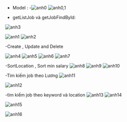 
- Model :
-![anh0](https://user-images.githubusercontent.com/72613060/160025567-77cbfcc9-f2bd-466f-9080-a8cd4231fab7.png)
![anh0,1](https://user-images.githubusercontent.com/72613060/160025572-cf50ad9b-86c0-4d47-9e4b-c33ff280be7f.png)


- getListJob và getJobFindById:

![anh3](https://user-images.githubusercontent.com/72613060/160025642-934f3d3e-6bd1-453d-81a4-3ebe5fa0edbf.png)


![anh1](https://user-images.githubusercontent.com/72613060/160025658-7d32f05b-1849-40c1-a2df-e0dbe6133c18.png)
![anh2](https://user-images.githubusercontent.com/72613060/160025663-b2ca27cd-9f13-4a54-aa4c-8faa38fc978f.png)

-Create , Update and Delete

![anh4](https://user-images.githubusercontent.com/72613060/160025708-60f048da-ac58-4bfb-80f1-96a08fd3c28d.png)
![anh5](https://user-images.githubusercontent.com/72613060/160025719-f7919ba8-94f6-47f4-a080-74e11ebfc8c2.png)
![anh6](https://user-images.githubusercontent.com/72613060/160025722-76f77005-a82c-4219-9101-37374dd9769d.png)
![anh7](https://user-images.githubusercontent.com/72613060/160025725-21791ebd-2fac-440b-b9c8-7054c44610a3.png)

-SortLocation , Sort min salary
![anh8](https://user-images.githubusercontent.com/72613060/160025778-cbdcf9d1-7239-4305-b7c4-a78405868f23.png)
![anh9](https://user-images.githubusercontent.com/72613060/160025781-3a5a5478-523a-4d44-9c00-aaca324664bc.png)
![anh10](https://user-images.githubusercontent.com/72613060/160025786-227bda70-112c-4ba5-9758-0893464481df.png)

-Tìm kiếm job theo Lương
![anh11](https://user-images.githubusercontent.com/72613060/160025821-511bb3fd-7db8-4b8c-9559-9fe9d6fba540.png)

![anh12](https://user-images.githubusercontent.com/72613060/160025828-0cea2aa8-ba6a-49e4-96ec-f352d4a931a1.png)

-tìm kiếm job theo keyword  và location
![anh13](https://user-images.githubusercontent.com/72613060/160025840-1b1283dd-4e64-4490-9593-47a11d480601.png)
![anh14](https://user-images.githubusercontent.com/72613060/160025855-46f4b882-c37a-4f5c-8db0-237649360466.png)

![anh15](https://user-images.githubusercontent.com/72613060/160025870-869ee09c-f217-463c-9e58-41c1081f5c85.png)

![anh16](https://user-images.githubusercontent.com/72613060/160025876-6870d961-ce7a-4feb-8f1a-37415a3670b2.png)
